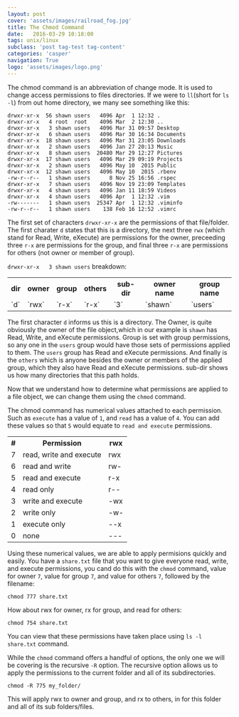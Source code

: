 ```yaml
---
layout: post
cover: 'assets/images/railroad_fog.jpg'
title: The Chmod Command
date:   2016-03-29 10:18:00
tags: unix/linux 
subclass: 'post tag-test tag-content'
categories: 'casper'
navigation: True
logo: 'assets/images/logo.png'
---
```


The chmod command is an abbreviation of change mode. It is used to change access permissions to files directories. If we were to `ll`(short for `ls -l`) from out home directory, we many see something like this:

````
drwxr-xr-x  56 shawn users   4096 Apr  1 12:32 .
drwxr-xr-x   4 root  root    4096 Mar  2 12:30 ..
drwxr-xr-x   3 shawn users   4096 Mar 31 09:57 Desktop
drwxr-xr-x   6 shawn users   4096 Mar 30 16:34 Documents
drwxr-xr-x  18 shawn users   4096 Mar 31 23:05 Downloads
drwxr-xr-x   2 shawn users   4096 Jan 27 20:13 Music
drwxr-xr-x   8 shawn users  20480 Mar 29 12:27 Pictures
drwxr-xr-x  17 shawn users   4096 Mar 29 09:19 Projects
drwxr-xr-x   2 shawn users   4096 May 10  2015 Public
drwxr-xr-x  12 shawn users   4096 May 10  2015 .rbenv
-rw-r--r--   1 shawn users      8 Nov 25 16:56 .rspec
drwxr-xr-x   7 shawn users   4096 Nov 19 23:09 Templates
drwxr-xr-x   4 shawn users   4096 Jan 11 18:59 Videos
drwxr-xr-x   4 shawn users   4096 Apr  1 12:32 .vim
-rw-------   1 shawn users  25347 Apr  1 12:32 .viminfo
-rw-r--r--   1 shawn users    138 Feb 16 12:52 .vimrc
````

The first set of characters `drwxr-xr-x` are the permissions of that file/folder. The first charater `d` states that this is a directory, the next three `rwx` (which stand for Read, Write, eXecute) are permissions for the owner, preceeding three `r-x` are permissions for the group, and final three `r-x` are permissions for others (not owner or member of group).

`drwxr-xr-x   3 shawn users` breakdown:

<table>
  <tr>
    <th>dir</th>
    <th>owner</th>
    <th>group</th>
    <th>others</th>
    <th>sub-dir</th>
    <th>owner name</th>
    <th>group name</th>
  </tr>
  <tr>
    <td>`d`</td>
    <td>`rwx`</td>
    <td>`r-x`</td>
    <td>`r-x`</td>
    <td>`3`</td>
    <td>`shawn`</td>
    <td>`users`</td>
  </tr>
</table>

The first character `d` informs us this is a directory. The Owner, is quite obviously the owner of the file object,which in our example is `shawn` has Read, Write, and eXecute permissions. Group is set with group permissions, so any one in the `users` group would have those sets of permissions applied to them. The `users` group has Read and eXecute permissions. And finally is the `others` which is anyone besides the owner or members of the applied group, which they also have Read and eXecute permissions. sub-dir shows us how many directories that this path holds.

Now that we understand how to determine what permissions are applied to a file object, we can change them using the `chmod` command.

The chmod command has numerical values attached to each permission. Such as `execute` has a value of `1`, and `read` has a value of `4`. You can add these values so that `5` would equate to `read and execute` permissions. 

<table>
  <tr>
    <th>#</th>
    <th>Permission</th>
    <th>rwx</th>
  </tr>
  <tr>
    <td>7</td>
    <td>read, write and execute</td>
    <td>rwx</td>
  </tr>
  <tr>
    <td>6</td>
    <td>read and write</td>
    <td>rw-</td>
  </tr>
  <tr>
    <td>5</td>
    <td>read and execute</td>
    <td>r-x</td>
  </tr>
  <tr>
    <td>4</td>
    <td>read only</td>
    <td>r--</td>
  </tr>
  <tr>
    <td>3</td>
    <td>write and execute</td>
    <td>-wx</td>
  </tr>
  <tr>
    <td>2</td>
    <td>write only</td>
    <td>-w-</td>
  </tr>
  <tr>
    <td>1</td>
    <td>execute only</td>
    <td>--x</td>
  </tr>
  <tr>
    <td>0</td>
    <td>none</td>
    <td>---</td>
  </tr>
</table>

Using these numerical values, we are able to apply permisions quickly and easily. You have a `share.txt` file that you want to give everyone read, write, and execute permissions, you cand do this with the `chmod` command, value for owner `7`, value for group `7`, and value for others `7`, followed by the filename:

`chmod 777 share.txt`

How about rwx for owner, rx for group, and read for others:

`chmod 754 share.txt`

You can view that these permissions have taken place using `ls -l share.txt` command.

While the `chmod` command offers a handful of options, the only one we will be covering is the recursive `-R` option. The recursive option allows us to apply the permissions to the current folder and all of its subdirectories.

`chmod -R 775 my_folder/`

This will apply rwx to owner and group, and rx to others, in for this folder and all of its sub folders/files.
